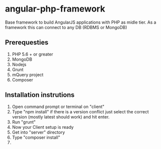 # angular-php-framework
Base framework to build AngularJS applications with PHP as midle tier. As a framework this can connect to any DB (RDBMS or MongoDB)

Prerequesties 
----------------
1. PHP 5.6 + or greater
2. MongoDB 
3. Nodejs
4. Grunt 
5. mQuery project 
6. Composer 

Installation instrutions 
-------------------------
1. Open command prompt or terminal on "client"
2. Type "npm install" if there is a version conflict just select the correct version (mostly latest should work) and hit enter.
3. Run "grunt"
4. Now your Client setup is ready
5. Get into "server" directory
6. Type "composer install"
7. 